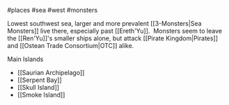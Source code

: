 #places #sea #west #monsters

Lowest southwest sea, larger and more prevalent [[3-Monsters|Sea Monsters]] live there, especially past [[Ereth'Yu]].  Monsters seem to leave the [[Ren'Yu]]'s smaller ships alone, but attack [[Pirate Kingdom|Pirates]] and [[Ostean Trade Consortium|OTC]] alike.

Main Islands
- [[Saurian Archipelago]]
- [[Serpent Bay]]
- [[Skull Island]]
- [[Smoke Island]]